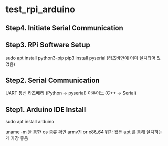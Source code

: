 # test_rpi_arduino

## Step4. Initiate Serial Communication

## Step3. RPi Software Setup
sudo apt install python3-pip
pip3 install pyserial
(라즈비안에 이미 설치되어 있었음)

## Step2. Serial Communication
UART 통신 
라즈베리 (Python -> pyserial)
아두이노 (C++ -> Serial)

## Step1. Arduino IDE Install
sudo apt install arduino

uname -m 을 통한 os 종류 확인
armv7l or x86_64 뭐가 됐든 apt 를 통해 설치하는게 가장 좋음
